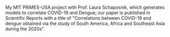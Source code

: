 My MIT PRIMES-USA project with Prof. Laura Schaposnik, which generates models to correlate COVID-19 and Dengue; our paper is published in Scientific Reports with a title of "Correlations between COVID-19 and dengue obtained via the study of South America, Africa and Southeast Asia during the 2020s".
